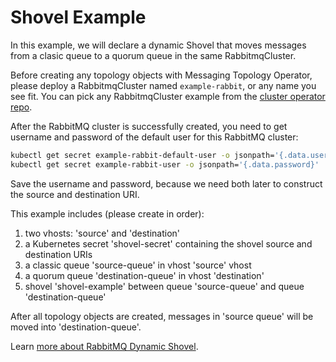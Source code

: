 # Shovel Example

In this example, we will declare a dynamic Shovel that moves messages from a clasic queue to a quorum queue in the same RabbitmqCluster.

Before creating any topology objects with Messaging Topology Operator, please deploy a RabbitmqCluster named `example-rabbit`, or any name you see fit.
You can pick any RabbitmqCluster example from the [cluster operator repo](https://github.com/rabbitmq/cluster-operator/blob/main/docs/examples).

After the RabbitMQ cluster is successfully created, you need to get username and password of the default user for this RabbitMQ cluster:

```bash
kubectl get secret example-rabbit-default-user -o jsonpath='{.data.username}' | base64 --decode
kubectl get secret example-rabbit-user -o jsonpath='{.data.password}' | base64 --decode
```
Save the username and password, because we need both later to construct the source and destination URI.

This example includes (please create in order):

1. two vhosts: 'source' and 'destination'
1. a Kubernetes secret 'shovel-secret' containing the shovel source and destination URIs
1. a classic queue 'source-queue' in vhost 'source' vhost
1. a quorum queue 'destination-queue' in vhost 'destination'
1. shovel 'shovel-example' between queue 'source-queue' and queue 'destination-queue'

After all topology objects are created, messages in 'source queue'
will be moved into 'destination-queue'.

Learn [more about RabbitMQ Dynamic Shovel](https://www.rabbitmq.com/shovel-dynamic.html).
